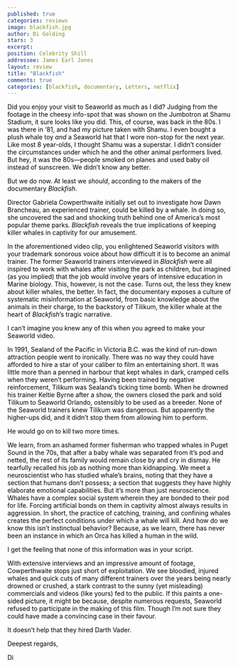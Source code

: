 ```yaml
---
published: true
categories: reviews
image: blackfish.jpg
author: Di Golding
stars: 3
excerpt: 
position: Celebrity Shill
addressee: James Earl Jones
layout: review
title: "Blackfish"
comments: true
categories: [blackfish, documentary, Letters, netflix]
---
```


<p><span style="color:black;">Did you enjoy your visit to Seaworld as much as I did? Judging from the footage in the cheesy info-spot that was shown on the Jumbotron at Shamu Stadium, it sure looks like you did. This, of course, was back in the 80s. I was there in &lsquo;81, and had my picture taken with Shamu. I even bought a plush whale toy <em>and</em> a Seaworld hat that I wore non-stop for the next year. Like most 8 year-olds, I thought Shamu was a superstar. I didn&rsquo;t consider the circumstances under which he and the other animal performers lived. But hey, it was the 80s&mdash;people smoked on planes and used baby oil instead of sunscreen. We didn&rsquo;t know any better. <br /></span></p>
<p><span style="color:black;">But we do now. At least we <em>should</em>, according to the makers of the documentary <em>Blackfish</em>.</span></p>
<p><span style="color:black;">Director Gabriela Cowperthwaite initially set out to investigate how Dawn Brancheau, an experienced trainer, could be killed by a whale. In doing so, she uncovered the sad and shocking truth behind one of America&rsquo;s most popular theme parks<em>. Blackfish</em> reveals the true implications of keeping killer whales in captivity for our amusement.</span></p>
<p><span style="color:black;">In the aforementioned video clip, you enlightened Seaworld visitors with your trademark sonorous voice about how difficult it is to become an animal trainer. The former Seaworld trainers interviewed in <em>Blackfish</em> were all inspired to work with whales after visiting the park as children, but imagined (as you implied) that the job would involve years of intensive education in Marine biology. This, however, is not the case. Turns out, the less they knew about killer whales, the better. In fact, the documentary exposes a culture of systematic misinformation at Seaworld, from basic knowledge about the animals in their charge, to the backstory of Tilikum, the killer whale at the heart of <em>Blackfish</em>&rsquo;s tragic narrative.</span></p>
<p><span style="color:black;">I can&rsquo;t imagine you knew any of this when you agreed to make your Seaworld video.</span></p>
<p><span style="color:black;">In 1991, Sealand of the Pacific in Victoria B.C. was the kind of run-down attraction people went to ironically. There was no way they could have afforded to hire a star of your caliber to film an entertaining short. It was little more than a penned in harbour that kept whales in dark, cramped cells when they weren&rsquo;t performing. Having been trained by negative reinforcement, Tilikum was Sealand&rsquo;s ticking time bomb. When he drowned his trainer Keltie Byrne after a show, the owners closed the park and sold Tilikum to Seaworld Orlando, ostensibly to be used as a breeder. None of the Seaworld trainers knew Tilikum was dangerous. But apparently the higher-ups did, and it didn&rsquo;t stop them from allowing him to perform. <br /></span></p>
<p><span style="color:black;">He would go on to kill two more times.</span></p>
<p><span style="color:black;">We learn, from an ashamed former fisherman who trapped whales in Puget Sound in the 70s, that after a baby whale was separated from it&rsquo;s pod and netted, the rest of its family would remain close by and cry in dismay. He tearfully recalled his job as nothing more than kidnapping. We meet a neuroscientist who has studied whale&rsquo;s brains, noting that they have a section that humans don&rsquo;t possess; a section that suggests they have highly elaborate emotional capabilities. But it&rsquo;s more than just neuroscience. Whales have a complex social system wherein they are bonded to their pod for life. Forcing artificial bonds on them in captivity almost always results in aggression. In short, the practice of catching, training, and confining whales creates the perfect conditions under which a whale will kill. And how do we know this isn&rsquo;t instinctual behavior? Because, as we learn, there has never been an instance in which an Orca has killed a human in the wild.</span></p>
<p><span style="color:black;">I get the feeling that none of this information was in your script.</span></p>
<p><span style="color:black;">With extensive interviews and an impressive amount of footage, Cowperthwaite stops just short of exploitation. We see bloodied, injured whales and quick cuts of many different trainers over the years being nearly drowned or crushed, a stark contrast to the sunny (yet misleading) commercials and videos (like yours) fed to the public. If this paints a one-sided picture, it might be because, despite numerous requests, Seaworld refused to participate in the making of this film. Though I&rsquo;m not sure they could have made a convincing case in their favour. </span></p>
<p><span style="color:black;">It doesn&rsquo;t help that they hired Darth Vader. </span></p>
<p><span style="color:black;">Deepest regards,</span></p>
<p><span style="color:black;">Di</span></p>
